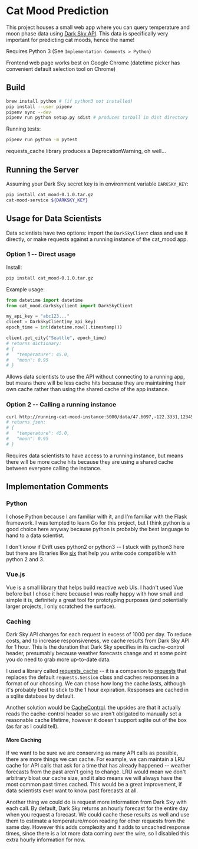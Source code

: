 # Cat Mood Prediction

This project houses a small web app where you can query temperature and moon phase data using [Dark Sky API](https://darksky.net/poweredby/). This data is specifically very important for predicting cat moods, hence the name!

Requires Python 3 (See `Implementation Comments > Python`)

Frontend web page works best on Google Chrome (datetime picker has convenient default selection tool on Chrome)

## Build

```bash
brew install python # (if python3 not installed)
pip install --user pipenv
pipenv sync --dev
pipenv run python setup.py sdist # produces tarball in dist directory
```

Running tests:

```bash
pipenv run python -m pytest
```

requests_cache library produces a DeprecationWarning, oh well...

## Running the Server

Assuming your Dark Sky secret key is in environment variable `DARKSKY_KEY`:

```bash
pip install cat_mood-0.1.0.tar.gz
cat-mood-service ${DARKSKY_KEY}
```

## Usage for Data Scientists

Data scientists have two options: import the `DarkSkyClient` class and use it directly, or make requests against a running instance of the cat_mood app.

### Option 1 -- Direct usage

Install:

```bash
pip install cat_mood-0.1.0.tar.gz
```

Example usage:

```python
from datetime import datetime
from cat_mood.darkskyclient import DarkSkyClient

my_api_key = "abc123..."
client = DarkSkyClient(my_api_key)
epoch_time = int(datetime.now().timestamp())

client.get_city("Seattle", epoch_time)
# returns dictionary:
# {
#   "temperature": 45.0,
#   "moon": 0.95
# }
```

Allows data scientists to use the API without connecting to a running app, but means there will be less cache hits because they are maintaining their own cache rather than using the shared cache of the app instance.

### Option 2 -- Calling a running instance

```bash
curl http://running-cat-mood-instance:5000/data/47.6097,-122.3331,123456789
# returns json:
# {
#   "temperature": 45.0,
#   "moon": 0.95
# }
```

Requires data scientists to have access to a running instance, but means there will be more cache hits because they are using a shared cache between everyone calling the instance.

## Implementation Comments

### Python

I chose Python because I am familiar with it, and I'm familiar with the Flask framework. I was tempted to learn Go for this project, but I think python is a good choice here anyway because python is probably the best language to hand to a data scientist.

I don't know if Drift uses python2 or python3 -- I stuck with python3 here but there are libraries like [six](http://docs.python-requests.org/en/master/) that help you write code compatible with python 2 and 3.

### Vue.js

Vue is a small library that helps build reactive web UIs. I hadn't used Vue before but I chose it here because I was really happy with how small and simple it is, definitely a great tool for prototyping purposes (and potentially larger projects, I only scratched the surface).

### Caching

Dark Sky API charges for each request in excess of 1000 per day. To reduce costs, and to increase responsiveness, we cache results from Dark Sky API for 1 hour. This is the duration that Dark Sky specifies in its cache-control header, presumably because weather forecasts change and at some point you do need to grab more up-to-date data.

I used a library called [requests_cache](https://github.com/reclosedev/requests-cache) -- it is a companion to [requests](http://docs.python-requests.org/en/master/) that replaces the default `requests.Session` class and caches responses in a format of our choosing. We can chose how long the cache lasts, although it's probably best to stick to the 1 hour expiration. Responses are cached in a sqlite database by default.

Another solution would be [CacheControl](https://cachecontrol.readthedocs.io/en/latest/). the upsides are that it actually reads the cache-control header so we aren't obligated to manually set a reasonable cache lifetime, however it doesn't support sqlite out of the box (as far as I could tell).

#### More Caching

If we want to be sure we are conserving as many API calls as possible, there are more things we can cache. For example, we can maintain a LRU cache for API calls that ask for a time that has already happened -- weather forecasts from the past aren't going to change. LRU would mean we don't arbitrary bloat our cache size, and it also means we will always have the most common past times cached. This would be a great improvement, if data scientists ever want to know past forecasts at all.

Another thing we could do is request more information from Dark Sky with each call. By default, Dark Sky returns an hourly forecast for the entire day when you request a forecast. We could cache these results as well and use them to estimate a temperature/moon reading for other requests from the same day. However this adds complexity and it adds to uncached response times, since there is a lot more data coming over the wire, so I disabled this extra hourly information for now.

